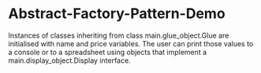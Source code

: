 # Abstract-Factory-Pattern-Demo
Instances of classes inheriting from class main.glue_object.Glue are initialised with name and price variables. The user can print those values to a console or to a spreadsheet using objects that implement a main.display_object.Display interface. 
